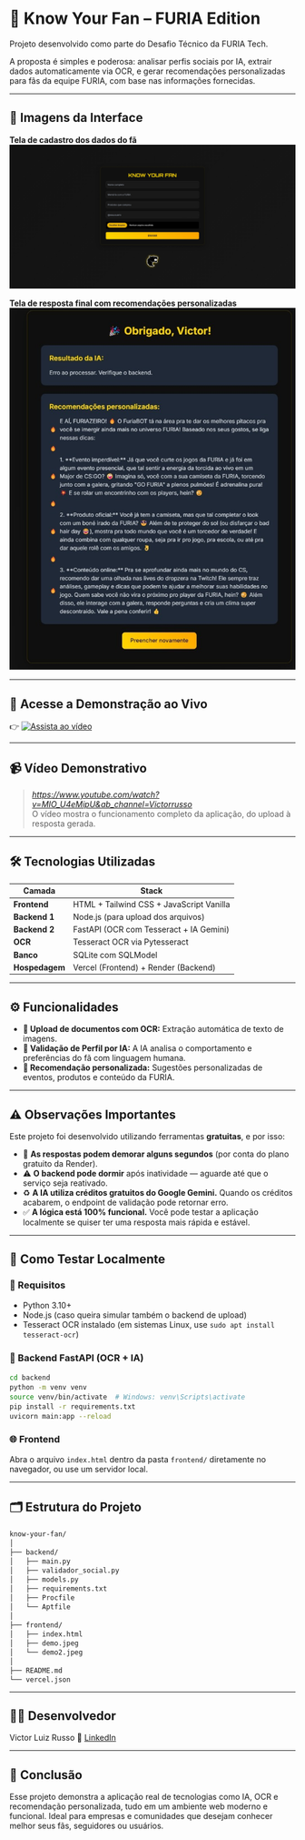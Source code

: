 # 🧠 Know Your Fan – FURIA Edition  

Projeto desenvolvido como parte do Desafio Técnico da FURIA Tech.

A proposta é simples e poderosa: analisar perfis sociais por IA, extrair dados automaticamente via OCR, e gerar recomendações personalizadas para fãs da equipe FURIA, com base nas informações fornecidas.

---

## 📸 Imagens da Interface

**Tela de cadastro dos dados do fã**  
![Cadastro](./demo.jpeg)

**Tela de resposta final com recomendações personalizadas**  
![Obrigado](./demo2.jpeg)

---

## 🔗 Acesse a Demonstração ao Vivo

👉 [![Assista ao vídeo](https://img.youtube.com/vi/MIO_U4eMipU/hqdefault.jpg)](https://www.youtube.com/watch?v=MIO_U4eMipU)

---

## 📹 Vídeo Demonstrativo

> *https://www.youtube.com/watch?v=MIO_U4eMipU&ab_channel=Victorrusso*  
O vídeo mostra o funcionamento completo da aplicação, do upload à resposta gerada.

---

## 🛠️ Tecnologias Utilizadas

| Camada        | Stack                                           |
|---------------|-------------------------------------------------|
| **Frontend**  | HTML + Tailwind CSS + JavaScript Vanilla        |
| **Backend 1** | Node.js (para upload dos arquivos)              |
| **Backend 2** | FastAPI (OCR com Tesseract + IA Gemini)         |
| **OCR**       | Tesseract OCR via Pytesseract                   |
| **Banco**     | SQLite com SQLModel                             |
| **Hospedagem**| Vercel (Frontend) + Render (Backend)            |

---

## ⚙️ Funcionalidades

- **📄 Upload de documentos com OCR:** Extração automática de texto de imagens.
- **🧠 Validação de Perfil por IA:** A IA analisa o comportamento e preferências do fã com linguagem humana.
- **🎯 Recomendação personalizada:** Sugestões personalizadas de eventos, produtos e conteúdo da FURIA.

---

## ⚠️ Observações Importantes

Este projeto foi desenvolvido utilizando ferramentas **gratuitas**, e por isso:

- 🔄 **As respostas podem demorar alguns segundos** (por conta do plano gratuito da Render).
- ⚠️ **O backend pode dormir** após inatividade — aguarde até que o serviço seja reativado.
- ♻️ **A IA utiliza créditos gratuitos do Google Gemini.** Quando os créditos acabarem, o endpoint de validação pode retornar erro.
- ✅ **A lógica está 100% funcional.** Você pode testar a aplicação localmente se quiser ter uma resposta mais rápida e estável.

---

## 🧪 Como Testar Localmente

### 🔧 Requisitos

- Python 3.10+
- Node.js (caso queira simular também o backend de upload)
- Tesseract OCR instalado (em sistemas Linux, use `sudo apt install tesseract-ocr`)

### 🐍 Backend FastAPI (OCR + IA)

```bash
cd backend
python -m venv venv
source venv/bin/activate  # Windows: venv\Scripts\activate
pip install -r requirements.txt
uvicorn main:app --reload
````

### 🌐 Frontend

Abra o arquivo `index.html` dentro da pasta `frontend/` diretamente no navegador, ou use um servidor local.

---

## 🗂️ Estrutura do Projeto

```
know-your-fan/
│
├── backend/
│   ├── main.py
│   ├── validador_social.py
│   ├── models.py
│   ├── requirements.txt
│   ├── Procfile
│   └── Aptfile
│
├── frontend/
│   ├── index.html
│   ├── demo.jpeg
│   └── demo2.jpeg
│
├── README.md
└── vercel.json
```

---

## 👨‍💻 Desenvolvedor

Victor Luiz Russo
🔗 [LinkedIn](https://www.linkedin.com/in/victorrusso7/)

---

## 📌 Conclusão

Esse projeto demonstra a aplicação real de tecnologias como IA, OCR e recomendação personalizada, tudo em um ambiente web moderno e funcional. Ideal para empresas e comunidades que desejam conhecer melhor seus fãs, seguidores ou usuários.
